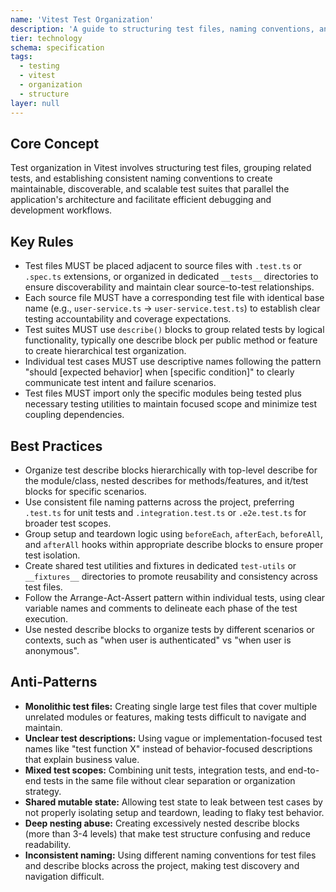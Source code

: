 ```yaml
---
name: 'Vitest Test Organization'
description: 'A guide to structuring test files, naming conventions, and test suite organization for maintainable and scalable test suites.'
tier: technology
schema: specification
tags:
  - testing
  - vitest
  - organization
  - structure
layer: null
---
```


## Core Concept

Test organization in Vitest involves structuring test files, grouping related tests, and establishing consistent naming conventions to create maintainable, discoverable, and scalable test suites that parallel the application's architecture and facilitate efficient debugging and development workflows.

## Key Rules

- Test files MUST be placed adjacent to source files with `.test.ts` or `.spec.ts` extensions, or organized in dedicated `__tests__` directories to ensure discoverability and maintain clear source-to-test relationships.
- Each source file MUST have a corresponding test file with identical base name (e.g., `user-service.ts` → `user-service.test.ts`) to establish clear testing accountability and coverage expectations.
- Test suites MUST use `describe()` blocks to group related tests by logical functionality, typically one describe block per public method or feature to create hierarchical test organization.
- Individual test cases MUST use descriptive names following the pattern "should [expected behavior] when [specific condition]" to clearly communicate test intent and failure scenarios.
- Test files MUST import only the specific modules being tested plus necessary testing utilities to maintain focused scope and minimize test coupling dependencies.

## Best Practices

- Organize test describe blocks hierarchically with top-level describe for the module/class, nested describes for methods/features, and it/test blocks for specific scenarios.
- Use consistent file naming patterns across the project, preferring `.test.ts` for unit tests and `.integration.test.ts` or `.e2e.test.ts` for broader test scopes.
- Group setup and teardown logic using `beforeEach`, `afterEach`, `beforeAll`, and `afterAll` hooks within appropriate describe blocks to ensure proper test isolation.
- Create shared test utilities and fixtures in dedicated `test-utils` or `__fixtures__` directories to promote reusability and consistency across test files.
- Follow the Arrange-Act-Assert pattern within individual tests, using clear variable names and comments to delineate each phase of the test execution.
- Use nested describe blocks to organize tests by different scenarios or contexts, such as "when user is authenticated" vs "when user is anonymous".

## Anti-Patterns

- **Monolithic test files:** Creating single large test files that cover multiple unrelated modules or features, making tests difficult to navigate and maintain.
- **Unclear test descriptions:** Using vague or implementation-focused test names like "test function X" instead of behavior-focused descriptions that explain business value.
- **Mixed test scopes:** Combining unit tests, integration tests, and end-to-end tests in the same file without clear separation or organization strategy.
- **Shared mutable state:** Allowing test state to leak between test cases by not properly isolating setup and teardown, leading to flaky test behavior.
- **Deep nesting abuse:** Creating excessively nested describe blocks (more than 3-4 levels) that make test structure confusing and reduce readability.
- **Inconsistent naming:** Using different naming conventions for test files and describe blocks across the project, making test discovery and navigation difficult.
